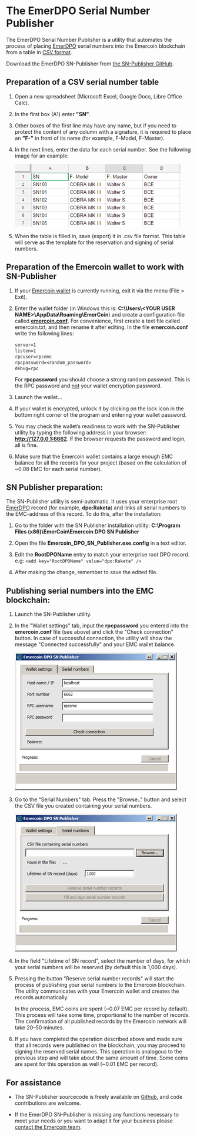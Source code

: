 # The EmerDPO Serial Number Publisher

The EmerDPO Serial Number Publisher is a utility that automates the
process of placing [EmerDPO](/en/blockchain-services/emerdpo/emerdpo-introduction.md) serial numbers into the
Emercoin blockchain from a table in <a target="_blank" rel="nofollow" href="https://en.wikipedia.org/wiki/Comma-separated_values">CSV format</a>.

Download the EmerDPO SN-Publisher from <a target="_blank" rel="nofollow" href="https://github.com/emercoin/SN-Publisher/tree/master/Distrib">the SN-Publisher GitHub</a>.

Preparation of a CSV serial number table
----------------------------------------

1. Open a new spreadsheet (Microsoft Excel, Google Docs, Libre Office
   Calc).

2. In the first box (A1) enter **"SN"**.

3. Other boxes of the first line may have any name, but if you need to
   protect the content of any column with a signature, it is required to
   place an **"F-"** in front of its name (for example, F-Model, F-Master).

4. In the next lines, enter the data for each serial number. See the
   following image for an example:

   <div class="boxOverflow">
   <img src="/images/Sn-publisher-image00.png" title="fig:Sn-publisher-image00.png">
   </div>

5. When the table is filled in, save (export) it in .csv file format. This
   table will serve as the template for the reservation and signing of
   serial numbers.

Preparation of the Emercoin wallet to work with SN-Publisher
------------------------------------------------------------

1. If your [Emercoin wallet](/en/install-software/core-wallets/gui-wallet.md) is currently
   running, exit it via the menu (File &gt; Exit).

2. Enter the wallet folder (in Windows this is: **C:\\Users\\&lt;YOUR USER
   NAME&gt;\\AppData\\Roaming\\EmerCoin**) and create a configuration file
   called **[emercoin.conf](/en/running-emercoin/emercoin-conf.md)**. For convenience,
   first create a text file called emercoin.txt, and then rename it after
   editing. In the file **emercoin.conf** write the following lines:

    ```text
    server=1
    listen=1
    rpcuser=rpcemc
    rpcpassword=<random_password>
    debug=rpc
    ```

    For **rpcpassword** you should choose a strong random password. This is the RPC password and <u>not</u> your wallet encryption           password.

3. Launch the wallet...

4. If your wallet is encrypted, unlock it by clicking on the lock icon in
   the bottom right corner of the program and entering your wallet
   password.

5. You may check the wallet’s readiness to work with the SN-Publisher utility by typing the following address in your browser:
   **<http://127.0.0.1:6662>**. If the browser requests the password and login, all is fine.

6. Make sure that the Emercoin wallet contains a large enough EMC balance for all the records for your project (based on the calculation    of ~0.08 EMC for each serial number).

SN Publisher preparation:
-------------------------
The SN-Publisher utility is semi-automatic. It uses your enterprise root [EmerDPO](/en/blockchain-services/emerdpo/emerdpo-introduction.md) record (for example, **dpo:Raketa**) and links all serial numbers to the EMC-address of this record. To do this, after the installation:

1. Go to the folder with the SN Publisher installation utility: **C:\\Program Files (x86)\\EmerCoin\\Emercoin DPO SN Publisher**

2. Open the file **Emercoin\_DPO\_SN\_Publisher.exe.config** in a text editor.

3. Edit the **RootDPOName** entry to match your enterprise root DPO record. e.g: `<add key="RootDPOName" value="dpo:Raketa" />`

4. After making the change, remember to save the edited file.

Publishing serial numbers into the EMC blockchain:
--------------------------------------------------
1. Launch the SN-Publisher utility.

2. In the "Wallet settings" tab, input the **rpcpassword** you entered into
   the **emercoin.conf** file (see above) and click the "Check connection"
   button. In case of successful connection, the utility will show the
   message "Connected successfully" and your EMC wallet balance.

   <div class="boxOverflow">
   <img src="/images/Sn-publisher-image02.png" title="fig:Sn-publisher-image02.png">
   </div>

3. Go to the "Serial Numbers" tab. Press the "Browse.." button and select
   the CSV file you created containing your serial numbers.

   <div class="boxOverflow">
    <img src="/images/Sn-publisher-image01.png" title="fig:Sn-publisher-image01.png">
   </div>

4. In the field "Lifetime of SN record", select the number of days, for
   which your serial numbers will be reserved (by default this is 1,000
   days).

5. Pressing the button "Reserve serial number records" will start the
   process of publishing your serial numbers to the Emercoin blockchain.
   The utility communicates with your Emercoin wallet and creates the
   records automatically.

    In the process, EMC coins are spent (~0.07 EMC per record by default).
   This process will take some time, proportional to the number of records.
   The confirmation of all published records by the Emercoin network will
   take 20–50 minutes.

6. If you have completed the operation described above and made sure that
   all records were published on the blockchain, you may proceed to signing
   the reserved serial names. This operation is analogous to the previous
   step and will take about the same amount of time. Some coins are spent
   for this operation as well (~0.01 EMC per record).

For assistance
--------------

* The SN-Publisher sourcecode is freely available on
<a target="_blank" rel="nofollow" href="https://github.com/emercoin/SN-Publisher">Github</a>, and code
contributions are welcome.

* If the EmerDPO SN-Publisher is missing any functions necessary to meet
your needs or you want to adapt it for your business please <a href="http://emercoin.com/en/contact">contact the Emercoin team</a>.
